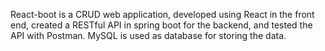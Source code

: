 React-boot is a CRUD web application, developed using React in the front end, created a RESTful API in spring boot for the backend, and tested the API with Postman. MySQL is used as database for storing the data.
